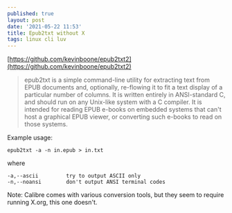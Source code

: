 ```yaml
---
published: true
layout: post
date: '2021-05-22 11:53'
title: Epub2txt without X
tags: linux cli luv 
---
```

[https://github.com/kevinboone/epub2txt2](https://github.com/kevinboone/epub2txt2)

> epub2txt is a simple command-line utility for extracting text from EPUB documents and, optionally, re-flowing it to fit a text display of a particular number of columns. It is written entirely in ANSI-standard C, and should run on any Unix-like system with a C compiler. It is intended for reading EPUB e-books on embedded systems that can't host a graphical EPUB viewer, or converting such e-books to read on those systems.

Example usage:

    epub2txt -a -n in.epub > in.txt

where

    -a,--ascii         try to output ASCII only
    -n,--noansi        don't output ANSI terminal codes

Note: Calibre comes with various conversion tools, but they seem to require running X.org, this one doesn't.
